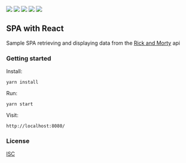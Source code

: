 ![](https://img.shields.io/badge/React-18.2.0-%2361DAFB) ![](https://img.shields.io/badge/Webpack-5.75.0-%238DD6F9) ![](https://img.shields.io/badge/Yarn-1.22.19-%232C8EBB) ![](https://img.shields.io/badge/Bootstrap-5.2.3-%237952B3) ![](https://img.shields.io/badge/Babel-7.20.12-%23F9DC3E)
## SPA with React

Sample SPA retrieving and displaying data from the [Rick and Morty](https://rickandmortyapi.com/) api

### Getting started

Install:

`yarn install`

Run:

`yarn start`

Visit:

`http://localhost:8080/`

### License

[ISC](https://opensource.org/licenses/ISC)